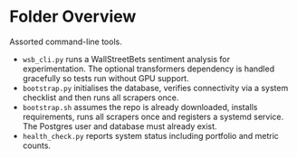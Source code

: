 # Folder Overview

Assorted command-line tools.
- `wsb_cli.py` runs a WallStreetBets sentiment analysis for experimentation. The optional transformers dependency is handled gracefully so tests run without GPU support.
- `bootstrap.py` initialises the database, verifies connectivity via a
  system checklist and then runs all scrapers once.
- `bootstrap.sh` assumes the repo is already downloaded, installs requirements, runs all scrapers once and registers a systemd service. The Postgres user and database must already exist.
- `health_check.py` reports system status including portfolio and metric counts.

